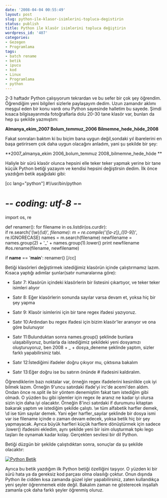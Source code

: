 ```yaml
---
date: '2008-04-04 00:55:49'
layout: post
slug: python-ile-klasor-isimlerini-topluca-degistirin
status: publish
title: Python ile klasör isimlerini topluca değiştirin
wordpress_id: '407'
categories:
- Gezegen
- Programlama
tags:
- batch rename
- betik
- ipucu
- kod
- Linux
- Programlama
- python
---
```


2-3 haftadır Python çalışıyorum tekrardan ve bu sefer bir çok şey öğrendim. Öğrendiğim yeni bilgileri sizlerle paylaşayım dedim. Uzun zamandır aklımı meşgul eden bir konu vardı onu Python sayesinde halletim bu sayede. Şimdi kısaca bilgisayarımda fotoğraflarla dolu 20-30 tane klasör var, bunları da hep şu şekilde yazmıştım:

**Almanya_ekim_2007
Bolum_temmuz_2006
Bilmemne_hede_höde_2008**

Fakat sonraları baktım ki bu biçim bana uygun değil,sondaki yıl ibarelerini en başa getirirsem çok daha uygun olacağını anladım, yani şu şekilde bir şey:

**2007_almanya_ekim
2006_bolum_temmuz
2008_bilmemne_hede_höde
**

Haliyle bir sürü klasör olunca hepsini elle teker teker yapmak yerine bir tane küçük Python betiği yazayım ve kendisi hepsini değiştirsin dedim. İlk önce yazdığım betik aşağıdaki gibi:

[cc lang="python"]
#!/usr/bin/python
# -*- coding: utf-8 -*-

import os, re

def renamer():
    for filename in os.listdir(os.curdir):     
        if re.search('(\w)_(\d)', filename):
            m = re.compile('([a-z_]*)_([0-9]*)', re.IGNORECASE)
            names  = m.search(filename)
            newfilename = names.group(2) + '_' + names.group(1).lower()
            print newfilename
            #os.rename(filename, newfilename)

if __name__ == '__main__':
    renamer()
[/cc]

Betiği klasörleri değiştirmek istediğimiz klasörün içinde çalıştırmamız lazım. Kısaca yaptığı adımlar şunlar(satır numaralarına göre):




	
  * Satır 7:  Klasörün içindeki klasörlerin bir listesini çıkartıyor, ve teker teker isimleri alıyor


	
  * Satır 8:  Eğer klasörlerin sonunda sayılar varsa devam et, yoksa hiç bir şey yapma


	
  * Satır 9:  Klasör isimlerini için bir tane regex ifadesi yazıyoruz.


	
  * Satır 10:Ardından bu regex ifadesi için bizim klasör'ler aranıyor ve ona göre bulunuyor


	
  * Satır 11:Bulunduktan sonra names.group() şeklinde bunlara ulaşabiliyoruz, bunlarla da istediğimiz şekildeki yeni dosyamızı oluşturuyoruz, ben 2008 + _ + dosya_deneme şeklinde yaptım, sizler farklı yapabilirsiniz tabi.

 
	
  * Satır 12:İstediğimi ifadeler doğru çıkıyor mu, çıktısına bakalım


	
  * Satır 13:Eğer doğru ise bu satırın önünde # ifadesini kaldıralım.





Öğrendiklerim bazı noktalar var, örneğin regex ifadelerini kesinlikle çok iyi bilmek lazım. Örneğin 9'uncu satırdaki ifade'yi irc'de acemi'den aldım. Ondan önce re.split ile bir yöntem denemiştim fakat tam istediğim gibi olmadı. O yüzden bu gibi işlemler için regex ile aranız ne kadar iyi olursa sizin için daha iyi olacaktır. Örneğin 8'inci satırdaki if durumunu kitaptan bakarak yaptım ve istediğim şekilde çalıştı. \w tüm alfabetik harfler demek, \d ise tüm sayılar demek. Yani eğer harfler_sayılar şeklinde bir dosya ismi var ise filename içinde o zaman devam edecek, yoksa betik hiç bir şey yapmayacak. Ayrıca büyük harfleri küçük harflere dönüştürmek için sadece .lower() ifadesini ekledim, aynı şekilde yeni bir isim oluşturmak tıpkı lego taşları ile oynamak kadar kolay. Gerçekten sevilesi bir dil Python. 

Betiği düzgün bir şekilde çalıştıdıktan sonra, sonuçlar da şu şekilde olacaktır:

[![Python Betik](http://blog.arsln.org/image/degistir_python.jpg)](http://blog.arsln.org/image/degistir_python.jpg)

Ayrıca bu betik yazdığım ilk Python betiği özelliğini taşıyor. O yüzden ki bir sürü hata ya da gereksiz kod parçası olma olasılığı çoktur. Onun dışında Python ile cidden kısa zamanda güzel işler yapabilirsiniz, zaten kullandıkça yeni şeyler öğrenmemek elde değil. Bakalım zaman ne gösterecek inşallah zamanla çok daha farklı şeyler öğrenmiş oluruz. 





